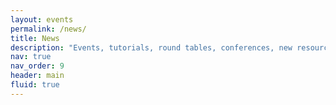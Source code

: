 ```yaml
---
layout: events
permalink: /news/
title: News
description: "Events, tutorials, round tables, conferences, new resources and more..."
nav: true
nav_order: 9
header: main
fluid: true
---
```

